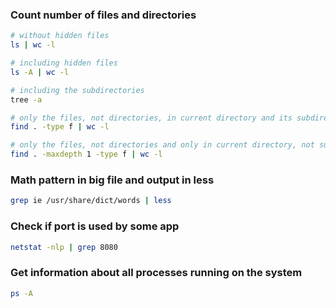 ### Count number of files and directories 
```bash
# without hidden files
ls | wc -l

# including hidden files
ls -A | wc -l

# including the subdirectories
tree -a

# only the files, not directories, in current directory and its subdirectories.
find . -type f | wc -l

# only the files, not directories and only in current directory, not subdirectories
find . -maxdepth 1 -type f | wc -l
```

### Math pattern in big file and output in less
```bash
grep ie /usr/share/dict/words | less
```

### Check if port is used by some app
```bash
netstat -nlp | grep 8080
```

### Get information about all processes running on the system
```bash
ps -A
```